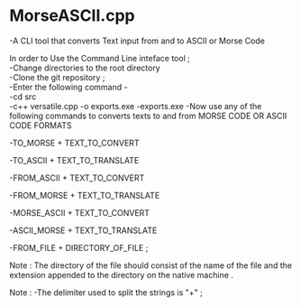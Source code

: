 # MorseASCII.cpp 

-A CLI tool that converts  Text input from and to  ASCII or Morse Code 


In order to Use the Command Line inteface tool ;  
-Change directories to the root directory    
-Clone the git repository  ;   
-Enter the following command  -  
-cd src  
-c++  versatile.cpp -o  exports.exe 
-exports.exe 
-Now use any of the following commands to converts texts to and from MORSE CODE OR ASCII CODE FORMATS   

-TO_MORSE + TEXT_TO_CONVERT 

-TO_ASCII + TEXT_TO_TRANSLATE 

-FROM_ASCII + TEXT_TO_CONVERT  

-FROM_MORSE + TEXT_TO_TRANSLATE 

-MORSE_ASCII + TEXT_TO_CONVERT

-ASCII_MORSE + TEXT_TO_TRANSLATE

-FROM_FILE + DIRECTORY_OF_FILE  ;

Note : 
The directory of the file should consist of the name of the file and 
the extension appended to the directory on the native machine  .

Note :
-The delimiter used to split  the strings is "+" ; 
